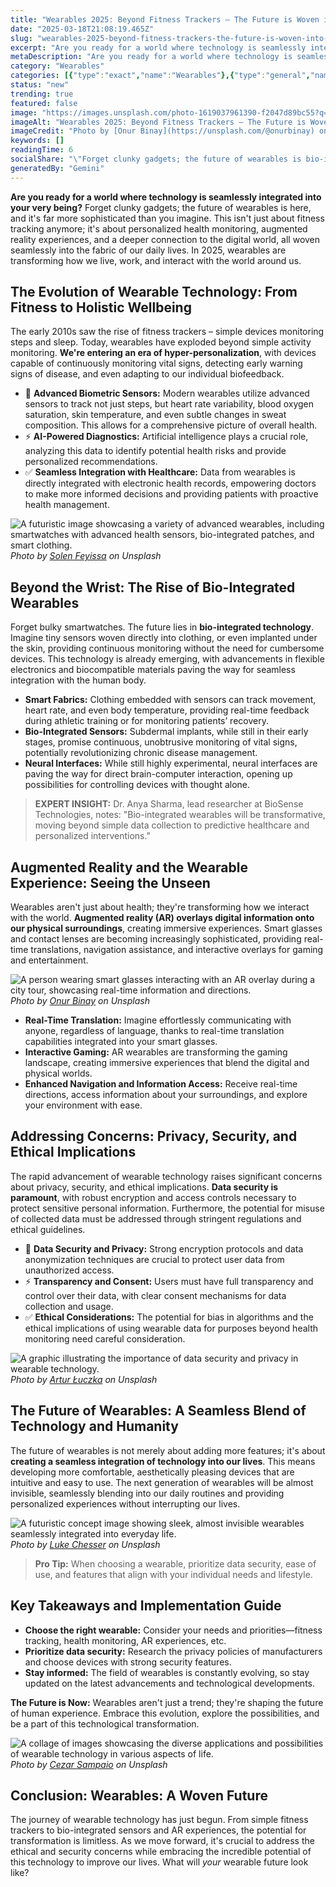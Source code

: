 ```yaml
---
title: "Wearables 2025: Beyond Fitness Trackers – The Future is Woven into Our Lives"
date: "2025-03-18T21:08:19.465Z"
slug: "wearables-2025-beyond-fitness-trackers-the-future-is-woven-into-our-lives"
excerpt: "Are you ready for a world where technology is seamlessly integrated into your very being?  Forget clunky gadgets; the future of wearables is here, and it's far more sophisticated than you imagine.  This isn't just about fitness tracking anymore; it's about personalized health monitoring, augmented reality experiences, and a deeper connection to the digital world, all woven seamlessly into the fabric of our daily lives.  In 2025, wearables are transforming how we live, work, and interact with the world around us."
metaDescription: "Are you ready for a world where technology is seamlessly integrated into your very being?  Forget clunky gadgets; the future of wearables is here, and it's..."
category: "Wearables"
categories: [{"type":"exact","name":"Wearables"},{"type":"general","name":"Consumer Electronics"},{"type":"medium","name":"Human-Computer Interaction"},{"type":"specific","name":"Sensor Technology"},{"type":"niche","name":"Biometric Data Analysis"}]
status: "new"
trending: true
featured: false
image: "https://images.unsplash.com/photo-1619037961390-f2047d89bc55?q=85&w=1200&fit=max&fm=webp&auto=compress"
imageAlt: "Wearables 2025: Beyond Fitness Trackers – The Future is Woven into Our Lives"
imageCredit: "Photo by [Onur Binay](https://unsplash.com/@onurbinay) on Unsplash"
keywords: []
readingTime: 6
socialShare: "\"Forget clunky gadgets; the future of wearables is bio-integrated, almost invisible, and far more powerful than you can imagine.  Prepare for a seamless blend of technology and humanity.\""
generatedBy: "Gemini"
---
```




**Are you ready for a world where technology is seamlessly integrated into your very being?**  Forget clunky gadgets; the future of wearables is here, and it's far more sophisticated than you imagine.  This isn't just about fitness tracking anymore; it's about personalized health monitoring, augmented reality experiences, and a deeper connection to the digital world, all woven seamlessly into the fabric of our daily lives.  In 2025, wearables are transforming how we live, work, and interact with the world around us.

## The Evolution of Wearable Technology: From Fitness to Holistic Wellbeing

The early 2010s saw the rise of fitness trackers – simple devices monitoring steps and sleep. Today, wearables have exploded beyond simple activity monitoring.  **We're entering an era of hyper-personalization**, with devices capable of continuously monitoring vital signs, detecting early warning signs of disease, and even adapting to our individual biofeedback.

* 🔑 **Advanced Biometric Sensors:**  Modern wearables utilize advanced sensors to track not just steps, but heart rate variability, blood oxygen saturation, skin temperature, and even subtle changes in sweat composition.  This allows for a comprehensive picture of overall health.
* ⚡ **AI-Powered Diagnostics:**  Artificial intelligence plays a crucial role, analyzing this data to identify potential health risks and provide personalized recommendations.
* ✅ **Seamless Integration with Healthcare:**  Data from wearables is directly integrated with electronic health records, empowering doctors to make more informed decisions and providing patients with proactive health management.

![A futuristic image showcasing a variety of advanced wearables, including smartwatches with advanced health sensors, bio-integrated patches, and smart clothing.](https://images.unsplash.com/photo-1596236100223-f3c656de3038?q=85&w=1200&fit=max&fm=webp&auto=compress)
*Photo by [Solen Feyissa](https://unsplash.com/@solenfeyissa) on Unsplash*

## Beyond the Wrist: The Rise of Bio-Integrated Wearables

Forget bulky smartwatches.  The future lies in **bio-integrated technology**. Imagine tiny sensors woven directly into clothing, or even implanted under the skin, providing continuous monitoring without the need for cumbersome devices.  This technology is already emerging, with advancements in flexible electronics and biocompatible materials paving the way for seamless integration with the human body.

*  **Smart Fabrics:** Clothing embedded with sensors can track movement, heart rate, and even body temperature, providing real-time feedback during athletic training or for monitoring patients’ recovery.
*  **Bio-Integrated Sensors:** Subdermal implants, while still in their early stages, promise continuous, unobtrusive monitoring of vital signs, potentially revolutionizing chronic disease management.
*  **Neural Interfaces:**  While still highly experimental, neural interfaces are paving the way for direct brain-computer interaction, opening up possibilities for controlling devices with thought alone.

> **EXPERT INSIGHT:** Dr. Anya Sharma, lead researcher at BioSense Technologies, notes: "Bio-integrated wearables will be transformative, moving beyond simple data collection to predictive healthcare and personalized interventions."

## Augmented Reality and the Wearable Experience:  Seeing the Unseen

Wearables aren't just about health; they're transforming how we interact with the world.  **Augmented reality (AR) overlays digital information onto our physical surroundings**, creating immersive experiences.  Smart glasses and contact lenses are becoming increasingly sophisticated, providing real-time translations, navigation assistance, and interactive overlays for gaming and entertainment.

![A person wearing smart glasses interacting with an AR overlay during a city tour, showcasing real-time information and directions.](https://images.unsplash.com/photo-1619037961390-f2047d89bc55?q=85&w=1200&fit=max&fm=webp&auto=compress)
*Photo by [Onur Binay](https://unsplash.com/@onurbinay) on Unsplash*

*  **Real-Time Translation:**  Imagine effortlessly communicating with anyone, regardless of language, thanks to real-time translation capabilities integrated into your smart glasses.
*  **Interactive Gaming:**  AR wearables are transforming the gaming landscape, creating immersive experiences that blend the digital and physical worlds.
*  **Enhanced Navigation and Information Access:**  Receive real-time directions, access information about your surroundings, and explore your environment with ease.

## Addressing Concerns: Privacy, Security, and Ethical Implications

The rapid advancement of wearable technology raises significant concerns about privacy, security, and ethical implications.  **Data security is paramount**, with robust encryption and access controls necessary to protect sensitive personal information.  Furthermore, the potential for misuse of collected data must be addressed through stringent regulations and ethical guidelines.

* 🔑 **Data Security and Privacy:**  Strong encryption protocols and data anonymization techniques are crucial to protect user data from unauthorized access.
* ⚡ **Transparency and Consent:**  Users must have full transparency and control over their data, with clear consent mechanisms for data collection and usage.
* ✅ **Ethical Considerations:**  The potential for bias in algorithms and the ethical implications of using wearable data for purposes beyond health monitoring need careful consideration.

![A graphic illustrating the importance of data security and privacy in wearable technology.](https://images.unsplash.com/photo-1523395243481-163f8f6155ab?q=85&w=1200&fit=max&fm=webp&auto=compress)
*Photo by [Artur Łuczka](https://unsplash.com/@artur_luczka) on Unsplash*

## The Future of Wearables: A Seamless Blend of Technology and Humanity

The future of wearables is not merely about adding more features; it's about **creating a seamless integration of technology into our lives**.  This means developing more comfortable, aesthetically pleasing devices that are intuitive and easy to use.  The next generation of wearables will be almost invisible, seamlessly blending into our daily routines and providing personalized experiences without interrupting our lives.

![A futuristic concept image showing sleek, almost invisible wearables seamlessly integrated into everyday life.](https://images.unsplash.com/photo-1434494878577-86c23bcb06b9?q=85&w=1200&fit=max&fm=webp&auto=compress)
*Photo by [Luke Chesser](https://unsplash.com/@lukechesser) on Unsplash*

> **Pro Tip:**  When choosing a wearable, prioritize data security, ease of use, and features that align with your individual needs and lifestyle.

## Key Takeaways and Implementation Guide

* **Choose the right wearable:** Consider your needs and priorities—fitness tracking, health monitoring, AR experiences, etc.
* **Prioritize data security:**  Research the privacy policies of manufacturers and choose devices with strong security features.
* **Stay informed:**  The field of wearables is constantly evolving, so stay updated on the latest advancements and technological developments.

**The Future is Now:**  Wearables aren't just a trend; they're shaping the future of human experience.  Embrace this evolution, explore the possibilities, and be a part of this technological transformation.

![A collage of images showcasing the diverse applications and possibilities of wearable technology in various aspects of life.](https://images.unsplash.com/photo-1580943943004-6a4697b70059?q=85&w=1200&fit=max&fm=webp&auto=compress)
*Photo by [Cezar Sampaio](https://unsplash.com/@cezarsmpio) on Unsplash*

## Conclusion:  Wearables: A Woven Future

The journey of wearable technology has just begun.  From simple fitness trackers to bio-integrated sensors and AR experiences, the potential for transformation is limitless.  As we move forward, it's crucial to address the ethical and security concerns while embracing the incredible potential of this technology to improve our lives.  What will *your* wearable future look like?



<div class="reading-progress-container">
  <div id="reading-progress" class="reading-progress"></div>
</div>
